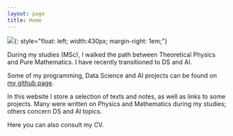 ```yaml
---
layout: page
title: Home
---
```


![](/assets/imgs/formalishPhoto.jpg){: style="float: left; width:430px; margin-right: 1em;"}


During my studies (MSc), I walked the path between Theoretical Physics and Pure Mathematics.  I have recently transitioned to DS and AI.

Some of my programming, Data Science and AI projects can be found on [my github page](https://github.com/francisco-simoes).

In this website I store a selection of texts and notes, as well as links to some projects.
Many were written on Physics and Mathematics during my studies; others concern DS and AI topics.

Here you can also consult my CV.
